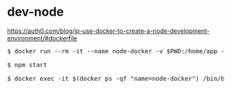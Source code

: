 # dev-node

https://auth0.com/blog/jp-use-docker-to-create-a-node-development-environment/#dockerfile

<pre>
$ docker run --rm -it --name node-docker -v $PWD:/home/app -p 8080:3000 -p 9005:9005 node-docker

$ npm start

$ docker exec -it $(docker ps -qf "name=node-docker") /bin/bash
</pre>
